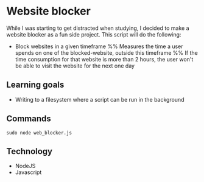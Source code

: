 # Website blocker
While I was starting to get distracted when studying, I decided to make a website blocker as a fun side project. This script will do the following:
- Block websites in a given timeframe 
%% Measures the time a user spends on one of the blocked-website, outside this timeframe
%% If the time consumption for that website is more than 2 hours, the user won't be able to visit the website for the next one day

## Learning goals
- Writing to a filesystem where a script can be run in the background

## Commands
```sudo node web_blocker.js```

## Technology
- NodeJS
- Javascript

